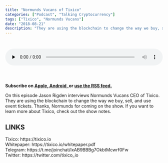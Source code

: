 ```yaml
---
title: "Normunds Vucans of Tixico"
categories: ["Podcast", "Talking Cryptocurrency"]
tags: ["Tixico", "Normunds Vucans"]
date: "2018-08-21"
description: "They are using the blockchain to change the way we buy, sell, and use event tickets."
---
```

<audio controls="" preload="none" style="padding-top:2em;padding-bottom:3em; width:100%;">
  <source 
  src="http://traffic.libsyn.com/talkingcryptocurrency/TalkingCryptocurrency_028.mp3"
  type="audio/mpeg">
  Your browser does not support the audio element.
</audio>

<p>
  <strong>
    Subscribe on 
    <a href="https://itunes.apple.com/us/podcast/talking-cryptocurrency/id1388099603?mt=2app=podcast">
        Apple,
    </a>
    <a href="https://www.google.com/podcasts?feed=aHR0cDovL3RhbGtpbmdjcnlwdG9jdXJyZW5jeS5saWJzeW4uY29tL3Jzcw%3D%3D">
      Android,
    </a>
    or
    <a href="http://talkingcryptocurrency.libsyn.com/rss">
      use the RSS feed.
      </a>
  </strong>
</p>

	
On this episode Jason Rigden interviews Normunds Vucans CEO of Tixico. They are using the blockchain to change the way we buy, sell, and use event tickets. Thanks, Normunds for coming on the show. If you want to learn more about Tixico, check out the show notes.


<h2>LINKS</h2>
Tixico: https://tixico.io<br>
Whitepaper: https://tixico.io/whitepaper.pdf<br>
Telegram: https://t.me/joinchat/IxAB9BBBg7OkbtMcwrf0Fw<br>
Twitter: https://twitter.com/tixico_io<br>
